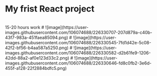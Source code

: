 <h1>My frist React project</h1>
<br> <a > 15-20 hours work </a>
# ![image](https://user-images.githubusercontent.com/106074688/226330707-207d879a-c40b-43f7-983a-451faea85094.png)
# ![image](https://user-images.githubusercontent.com/106074688/226330545-7fd1d42e-5c08-42f2-bf56-b4aa587a5250.png)
# ![image](https://user-images.githubusercontent.com/106074688/226330582-d2b61fe9-1206-42dd-88a2-af0e123d33c2.png)
# ![image](https://user-images.githubusercontent.com/106074688/226330646-fd8c0fb2-3e6d-455f-a128-22f2884bdfc5.png)
